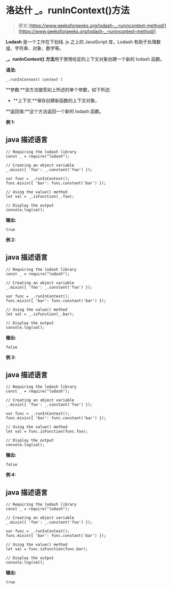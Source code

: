 # 洛达什 _。runInContext()方法

> 原文:[https://www.geeksforgeeks.org/lodash-_-runincontext-method/](https://www.geeksforgeeks.org/lodash-_-runincontext-method/)

**Lodash** 是一个工作在下划线. js 之上的 JavaScript 库，Lodash 有助于处理数组、字符串、对象、数字等。

**_。runInContext()** **方法**用于使用给定的上下文对象创建一个新的 lodash 函数。

**语法:**

```
_.runInContext( context )

```

**参数:**该方法接受如上所述的单个参数，如下所述:

*   **上下文:**保存创建新函数的上下文对象。

**返回值:**这个方法返回一个新的 lodash 函数。

**例 1:**

## java 描述语言

```
// Requiring the lodash library 
const _ = require("lodash"); 

// Creating an object variable
_.mixin({ 'foo': _.constant('foo') });

var func = _.runInContext();
func.mixin({ 'bar': func.constant('bar') });    

// Using the value() method
let val = _.isFunction(_.foo);

// Display the output 
console.log(val);
```

**输出:**

```
true

```

**例 2:**

## java 描述语言

```
// Requiring the lodash library 
const _ = require("lodash"); 

// Creating an object variable
_.mixin({ 'foo': _.constant('foo') });

var func = _.runInContext();
func.mixin({ 'bar': func.constant('bar') });    

// Using the value() method
let val = _.isFunction(_.bar);

// Display the output 
console.log(val);
```

**输出:**

```
false

```

**例 3:**

## java 描述语言

```
// Requiring the lodash library 
const _ = require("lodash"); 

// Creating an object variable
_.mixin({ 'foo': _.constant('foo') });

var func = _.runInContext();
func.mixin({ 'bar': func.constant('bar') });    

// Using the value() method
let val = func.isFunction(func.foo);

// Display the output 
console.log(val);
```

**输出:**

```
false

```

**例 4:**

## java 描述语言

```
// Requiring the lodash library 
const _ = require("lodash"); 

// Creating an object variable
_.mixin({ 'foo': _.constant('foo') });

var func = _.runInContext();
func.mixin({ 'bar': func.constant('bar') });    

// Using the value() method
let val = func.isFunction(func.bar);

// Display the output 
console.log(val);
```

**输出:**

```
true

```